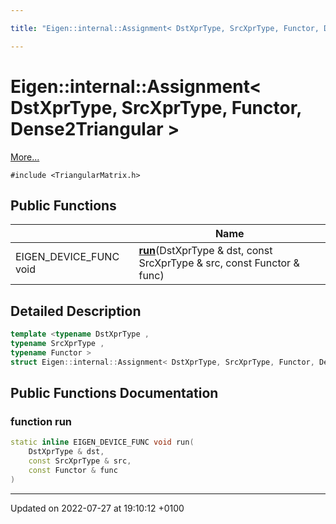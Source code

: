 ```yaml
---

title: "Eigen::internal::Assignment< DstXprType, SrcXprType, Functor, Dense2Triangular >"

---
```


# Eigen::internal::Assignment< DstXprType, SrcXprType, Functor, Dense2Triangular >



 [More...](#detailed-description)


`#include <TriangularMatrix.h>`

## Public Functions

|                | Name           |
| -------------- | -------------- |
| EIGEN_DEVICE_FUNC void | **[run](http://example.org/classes/structeigen_1_1internal_1_1assignment_3_01dstxprtype_00_01srcxprtype_00_01functor_00_01dense2triangular_01_4/#function-run)**(DstXprType & dst, const SrcXprType & src, const Functor & func) |

## Detailed Description

```cpp
template <typename DstXprType ,
typename SrcXprType ,
typename Functor >
struct Eigen::internal::Assignment< DstXprType, SrcXprType, Functor, Dense2Triangular >;
```

## Public Functions Documentation

### function run

```cpp
static inline EIGEN_DEVICE_FUNC void run(
    DstXprType & dst,
    const SrcXprType & src,
    const Functor & func
)
```


-------------------------------

Updated on 2022-07-27 at 19:10:12 +0100